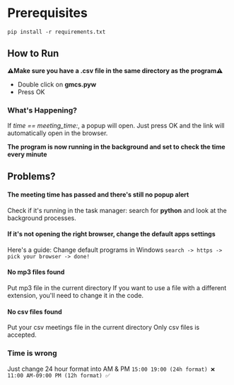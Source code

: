# Prerequisites
`pip install -r requirements.txt`

## How to Run
**⚠️Make sure you have a .csv file in the same directory as the program⚠️**
- Double click on **gmcs.pyw**
- Press OK

### What's Happening?
If *time == meeting_time:*, a popup will open. Just press OK and the link will automatically open in the browser.

**The program is now running in the background and set to check the time every minute**

## Problems?
#### The meeting time has passed and there's still no popup alert
Check if it's running in the task manager: search for **python** and look at the background processes.

#### If it's not opening the right browser, change the default apps settings
Here's a guide: Change default programs in Windows
`search -> https -> pick your browser -> done!`

#### No mp3 files found
Put mp3 file in the current directory
If you want to use a file with a different extension, you'll need to change it in the code.

#### No csv files found
Put your csv meetings file in the current directory
Only csv files is accepted.

### Time is wrong
Just change 24 hour format into AM & PM
`15:00 19:00 (24h format) ❌`
`11:00 AM-09:00 PM (12h format) ✅`



